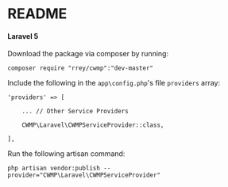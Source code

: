 # README

#### Laravel 5

Download the package via composer by running:

	composer require "rrey/cwmp":"dev-master"

Include the following in the `app\config.php`'s file `providers` array:

	'providers' => [
		
		... // Other Service Providers
		
		CWMP\Laravel\CWMPServiceProvider::class,

	],

Run the following artisan command:

	php artisan vendor:publish --provider="CWMP\Laravel\CWMPServiceProvider"